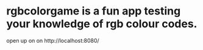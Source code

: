 # rgbcolorgame is a fun app testing your knowledge of rgb colour codes.
open up on on http://localhost:8080/
